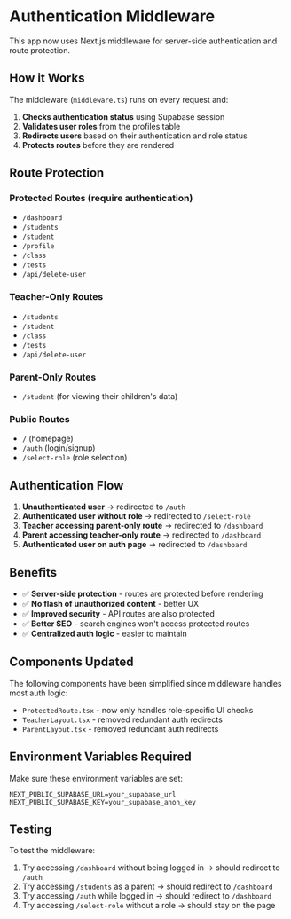 # Authentication Middleware

This app now uses Next.js middleware for server-side authentication and route protection.

## How it Works

The middleware (`middleware.ts`) runs on every request and:

1. **Checks authentication status** using Supabase session
2. **Validates user roles** from the profiles table
3. **Redirects users** based on their authentication and role status
4. **Protects routes** before they are rendered

## Route Protection

### Protected Routes (require authentication)
- `/dashboard`
- `/students`
- `/student`
- `/profile`
- `/class`
- `/tests`
- `/api/delete-user`

### Teacher-Only Routes
- `/students`
- `/student`
- `/class`
- `/tests`
- `/api/delete-user`

### Parent-Only Routes
- `/student` (for viewing their children's data)

### Public Routes
- `/` (homepage)
- `/auth` (login/signup)
- `/select-role` (role selection)

## Authentication Flow

1. **Unauthenticated user** → redirected to `/auth`
2. **Authenticated user without role** → redirected to `/select-role`
3. **Teacher accessing parent-only route** → redirected to `/dashboard`
4. **Parent accessing teacher-only route** → redirected to `/dashboard`
5. **Authenticated user on auth page** → redirected to `/dashboard`

## Benefits

- ✅ **Server-side protection** - routes are protected before rendering
- ✅ **No flash of unauthorized content** - better UX
- ✅ **Improved security** - API routes are also protected
- ✅ **Better SEO** - search engines won't access protected routes
- ✅ **Centralized auth logic** - easier to maintain

## Components Updated

The following components have been simplified since middleware handles most auth logic:

- `ProtectedRoute.tsx` - now only handles role-specific UI checks
- `TeacherLayout.tsx` - removed redundant auth redirects
- `ParentLayout.tsx` - removed redundant auth redirects

## Environment Variables Required

Make sure these environment variables are set:

```env
NEXT_PUBLIC_SUPABASE_URL=your_supabase_url
NEXT_PUBLIC_SUPABASE_KEY=your_supabase_anon_key
```

## Testing

To test the middleware:

1. Try accessing `/dashboard` without being logged in → should redirect to `/auth`
2. Try accessing `/students` as a parent → should redirect to `/dashboard`
3. Try accessing `/auth` while logged in → should redirect to `/dashboard`
4. Try accessing `/select-role` without a role → should stay on the page 